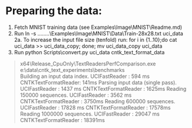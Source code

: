 # Preparing the data:

1.  Fetch MNIST training data (see Examples\Image\MNIST\Readme.md)
2.  Run  ln -s ..\..\..\..\Examples\Image\MNIST\Data\Train-28x28.txt uci_data
2a. To increase the input file size (tenfold) run: for i in {1..10};do cat uci_data >> uci_data_copy; done; mv uci_data_copy uci_data
3.  Run python Scripts\convert.py uci_data cntk_text_format_data


> x64\Release_CpuOnly\TextReadersPerfComparison.exe e:\data\cntk_text_experiments\benchmarks\
Building an input data index.
UCIFastReader : 594 ms
CNTKTextFormatReader: 141ms
Parsing input data (single pass).
UCIFastReader : 1437 ms
CNTKTextFormatReader : 1625ms
Reading 150000 sequences.
UCIFastReader : 3562 ms
CNTKTextFormatReader : 3750ms
Reading 600000 sequences.
UCIFastReader : 17828 ms
CNTKTextFormatReader : 17578ms
Reading 1000000 sequences.
UCIFastReader : 29047 ms
CNTKTextFormatReader : 18391ms